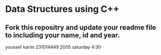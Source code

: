 # Data Structures using C++
## Fork this repositry and update your readme file to including your name, id and year.

youssef karim
231014449
2005
saturday 4:30
